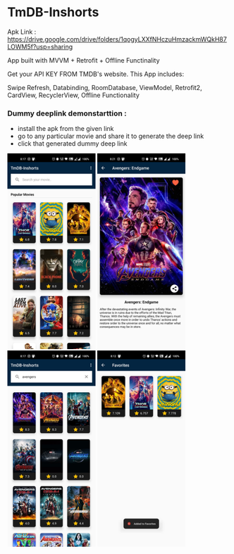 # TmDB-Inshorts

Apk Link : https://drive.google.com/drive/folders/1qogyLXXfNHczuHmzackmWQkH87LOWM5f?usp=sharing

App built with MVVM + Retrofit + Offline Functinality

Get your API KEY FROM TMDB's website. This App includes:

Swipe Refresh,
Databinding,
RoomDatabase,
ViewModel,
Retrofit2,
CardView, RecyclerView,
Offline Functionality

### Dummy deeplink demonstarttion :
  - install the apk from the given link
  - go to any particular movie and share it to generate the deep link
  - click that generated dummy deep link

<p float="left">
  <img src="app_images/default_movie_view.jpg" width="200" />
  <img src="app_images/movie_descriptions.jpg" width="200" />
  <img src="app_images/search_filter.jpg" width="200" />
  <img src="app_images/movie_add_to_favorites.jpg" width="200" />
</p>

